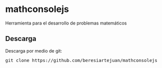 # mathconsolejs
Herramienta para el desarrollo de problemas matemáticos
## Descarga
Descarga por medio de git:
<pre>git clone https://github.com/beresiartejuan/mathconsolejs<pre>
